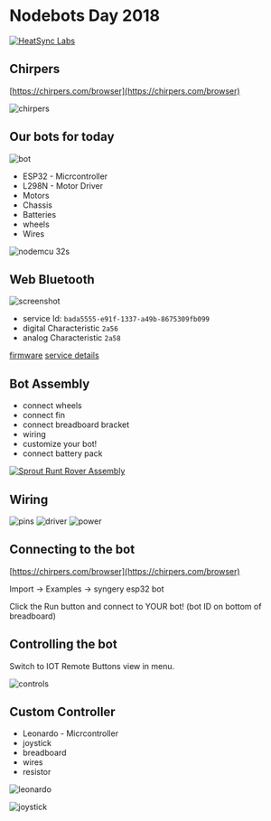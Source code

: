 # Nodebots Day 2018

[![HeatSync Labs](HeatsyncLabs_logo.png)](https://heatsynclabs.org)

## Chirpers

[https://chirpers.com/browser](https://chirpers.com/browser)

![chirpers](chirpers.jpg)


## Our bots for today

![bot](bot.jpg)

* ESP32 - Micrcontroller
* L298N - Motor Driver
* Motors
* Chassis
* Batteries
* wheels
* Wires

![nodemcu 32s](nodemcu_32s.jpg)

## Web Bluetooth

![screenshot](BLE_diagram.png)

* service Id: `bada5555-e91f-1337-a49b-8675309fb099`
* digital Characteristic `2a56`
* analog Characteristic `2a58`

[firmware](nodemcu_32s_firmware)
[service details](https://github.com/monteslu/ble-io/blob/master/service.md)

## Bot Assembly

* connect wheels
* connect fin
* connect breadboard bracket
* wiring
* customize your bot!
* connect battery pack

[![Sprout Runt Rover Assembly](https://img.youtube.com/vi/LGfNfUv5Eqs/0.jpg)](https://www.youtube.com/watch?v=LGfNfUv5Eqs)



## Wiring

![pins](pins.jpg)
![driver](driver.jpg)
![power](power.jpg)





## Connecting to the bot

[https://chirpers.com/browser](https://chirpers.com/browser)

Import -> Examples -> syngery esp32 bot

Click the Run button and connect to YOUR bot!
(bot ID on bottom of breadboard)

## Controlling the bot

Switch to IOT Remote Buttons view in menu.

![controls](controls.jpg)


## Custom Controller

* Leonardo - Micrcontroller
* joystick
* breadboard
* wires
* resistor

![leonardo](leonardo.jpg)

![joystick](joystick.jpg)